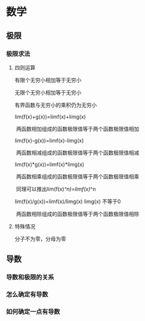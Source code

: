 # 数学

## 极限

### 极限求法

1. 四则运算

   有限个无穷小相加等于无穷小

   无限个无穷小相加等于无穷小

   有界函数与无穷小的乘积仍为无穷小

   lim(f(x)+g(x))=limf(x)+limg(x)

   ​	两函数相加组成的函数极限值等于两个函数极限值相加

   lim(f(x)-g(x))=limf(x)-limg(x)

   ​	两函数相减组成的函数极限值等于两个函数极限值相减

   lim(f(x)*g(x))=limf(x)*limg(x)

   ​	两函数相乘组成的函数极限值等于两个函数极限值相乘

   ​	同理可以推出lim(f(x)*^n)=limf(x)*^n

   lim(f(x)/g(x))=limf(x)/limg(x) limg(x)  不等于0

   ​	两函数相除组成的函数极限值等于两个函数极限值相除

2. 特殊情况

   分子不为零，分母为零

## 导数

### 导数和极限的关系

### 怎么确定有导数

### 如何确定一点有导数

